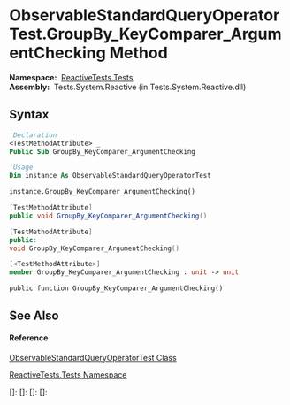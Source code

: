 # ObservableStandardQueryOperatorTest.GroupBy\_KeyComparer\_ArgumentChecking Method

**Namespace:**  [ReactiveTests.Tests](ReactiveTests.Tests\ReactiveTests.Tests.md)  
**Assembly:**  Tests.System.Reactive (in Tests.System.Reactive.dll)

## Syntax

```vb
'Declaration
<TestMethodAttribute> _
Public Sub GroupBy_KeyComparer_ArgumentChecking
```

```vb
'Usage
Dim instance As ObservableStandardQueryOperatorTest

instance.GroupBy_KeyComparer_ArgumentChecking()
```

```csharp
[TestMethodAttribute]
public void GroupBy_KeyComparer_ArgumentChecking()
```

```c++
[TestMethodAttribute]
public:
void GroupBy_KeyComparer_ArgumentChecking()
```

```fsharp
[<TestMethodAttribute>]
member GroupBy_KeyComparer_ArgumentChecking : unit -> unit 
```

```jscript
public function GroupBy_KeyComparer_ArgumentChecking()
```

## See Also

#### Reference

[ObservableStandardQueryOperatorTest Class](ObservableStandardQueryOperatorTest\ObservableStandardQueryOperatorTest.md)

[ReactiveTests.Tests Namespace](ReactiveTests.Tests\ReactiveTests.Tests.md)

[]: 
[]: 
[]: 
[]: 